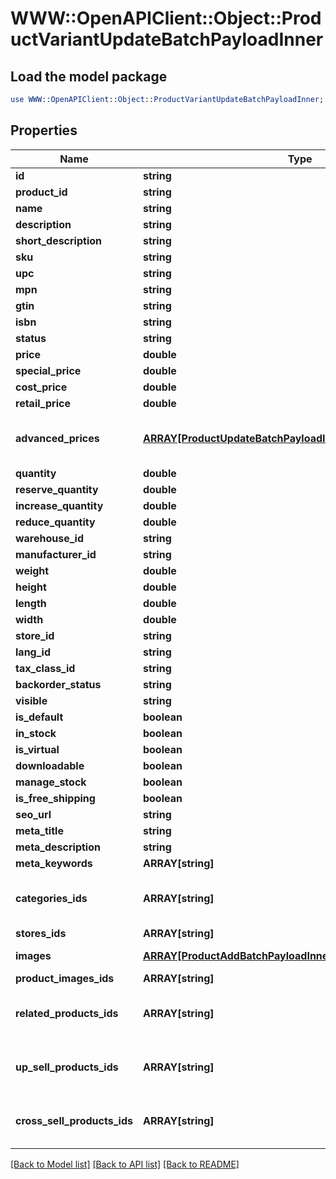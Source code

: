 # WWW::OpenAPIClient::Object::ProductVariantUpdateBatchPayloadInner

## Load the model package
```perl
use WWW::OpenAPIClient::Object::ProductVariantUpdateBatchPayloadInner;
```

## Properties
Name | Type | Description | Notes
------------ | ------------- | ------------- | -------------
**id** | **string** |  | 
**product_id** | **string** |  | 
**name** | **string** |  | [optional] 
**description** | **string** |  | [optional] 
**short_description** | **string** |  | [optional] 
**sku** | **string** |  | [optional] 
**upc** | **string** |  | [optional] 
**mpn** | **string** |  | [optional] 
**gtin** | **string** |  | [optional] 
**isbn** | **string** |  | [optional] 
**status** | **string** |  | [optional] 
**price** | **double** |  | [optional] 
**special_price** | **double** |  | [optional] 
**cost_price** | **double** |  | [optional] 
**retail_price** | **double** |  | [optional] 
**advanced_prices** | [**ARRAY[ProductUpdateBatchPayloadInnerAdvancedPricesInner]**](ProductUpdateBatchPayloadInnerAdvancedPricesInner.md) | If an empty array is passed, all entries will be deleted when the &#39;nested_items_update_behaviour&#39; parameter is set to &#39;replace&#39;. | [optional] 
**quantity** | **double** |  | [optional] 
**reserve_quantity** | **double** |  | [optional] 
**increase_quantity** | **double** |  | [optional] 
**reduce_quantity** | **double** |  | [optional] 
**warehouse_id** | **string** |  | [optional] 
**manufacturer_id** | **string** |  | [optional] 
**weight** | **double** |  | [optional] 
**height** | **double** |  | [optional] 
**length** | **double** |  | [optional] 
**width** | **double** |  | [optional] 
**store_id** | **string** |  | [optional] 
**lang_id** | **string** |  | [optional] 
**tax_class_id** | **string** |  | [optional] 
**backorder_status** | **string** |  | [optional] 
**visible** | **string** |  | [optional] 
**is_default** | **boolean** |  | [optional] 
**in_stock** | **boolean** |  | [optional] 
**is_virtual** | **boolean** |  | [optional] 
**downloadable** | **boolean** |  | [optional] 
**manage_stock** | **boolean** |  | [optional] 
**is_free_shipping** | **boolean** |  | [optional] 
**seo_url** | **string** |  | [optional] 
**meta_title** | **string** |  | [optional] 
**meta_description** | **string** |  | [optional] 
**meta_keywords** | **ARRAY[string]** |  | [optional] 
**categories_ids** | **ARRAY[string]** | If an empty array is passed, all entries will be deleted when the &#39;nested_items_update_behaviour&#39; parameter is set to &#39;replace&#39;. | [optional] 
**stores_ids** | **ARRAY[string]** |  | [optional] 
**images** | [**ARRAY[ProductAddBatchPayloadInnerImagesInner]**](ProductAddBatchPayloadInnerImagesInner.md) | The passed items will completely replace the original items | [optional] 
**product_images_ids** | **ARRAY[string]** |  | [optional] 
**related_products_ids** | **ARRAY[string]** | If an empty array is passed, all entries will be deleted when the &#39;nested_items_update_behaviour&#39; parameter is set to &#39;replace&#39;. | [optional] 
**up_sell_products_ids** | **ARRAY[string]** | If an empty array is passed, all entries will be deleted when the &#39;nested_items_update_behaviour&#39; parameter is set to &#39;replace&#39;. | [optional] 
**cross_sell_products_ids** | **ARRAY[string]** | If an empty array is passed, all entries will be deleted when the &#39;nested_items_update_behaviour&#39; parameter is set to &#39;replace&#39;. | [optional] 

[[Back to Model list]](../README.md#documentation-for-models) [[Back to API list]](../README.md#documentation-for-api-endpoints) [[Back to README]](../README.md)


